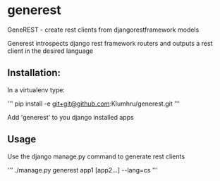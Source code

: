 generest
========

GeneREST - create rest clients from djangorestframework models

Generest introspects django rest framework routers and outputs a rest client in the desired language

## Installation:

In a virtualenv type:

'''
pip install -e git+git@github.com:Klumhru/generest.git
'''

Add 'generest' to you django installed apps

## Usage

Use the django manage.py command to generate rest clients

'''
./manage.py generest app1 [app2...] --lang=cs
'''
